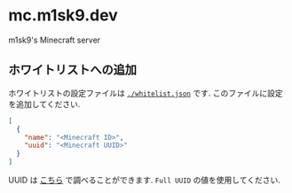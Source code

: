 # mc.m1sk9.dev

m1sk9's Minecraft server

## ホワイトリストへの追加

ホワイトリストの設定ファイルは [`./whitelist.json`](./whitelist.json) です. このファイルに設定を追加してください.

```json
[
  {
    "name": "<Minecraft ID>",
    "uuid": "<Minecraft UUID>"
  }
]
```

UUID は [こちら](https://mcuuid.net/) で調べることができます. `Full UUID` の値を使用してください.
